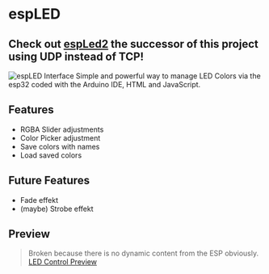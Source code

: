 # espLED
## Check out [espLed2](https://github.com/bjm021/espLed2) the successor of this project using UDP instead of TCP!
![espLED Interface](https://cdn.bjmsw.net/espled.png)
Simple and powerful way to manage LED Colors via the esp32 coded with the Arduino IDE, HTML and JavaScript.

## Features

- RGBA Slider adjustments
- Color Picker adjustment
- Save colors with names
- Load saved colors

## Future Features
- Fade effekt
- (maybe) Strobe effekt

## Preview
> Broken because there is no dynamic content from the ESP obviously.
[LED Control Preview](https://led.bjmsw.xyz)
